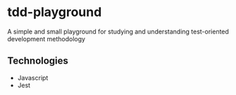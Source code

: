 # tdd-playground
A simple and small playground for studying and understanding test-oriented development methodology

## Technologies

- Javascript
- Jest